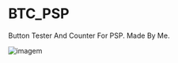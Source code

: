 # BTC_PSP
Button Tester And Counter For PSP. Made By Me.

![imagem](https://user-images.githubusercontent.com/88230635/174453226-2f2872bd-a683-4052-b57a-d55caad48b67.png)

